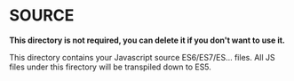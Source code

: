# SOURCE

**This directory is not required, you can delete it if you don't want to use it.**

This directory contains your Javascript source ES6/ES7/ES... files.
All JS files under this firectory will be transpiled down to ES5.


